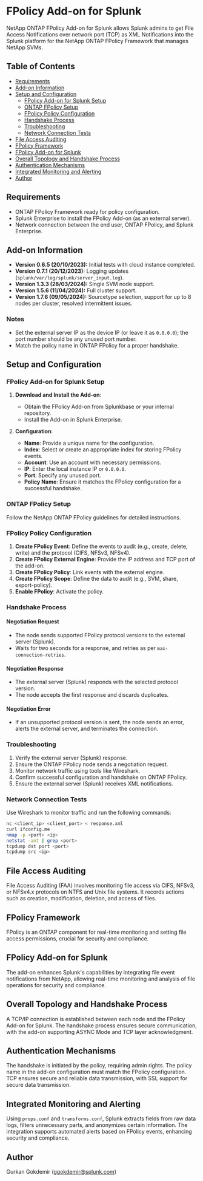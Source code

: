# FPolicy Add-on for Splunk

NetApp ONTAP FPolicy Add-on for Splunk allows Splunk admins to get File Access Notifications over network port (TCP) as XML Notifications into the Splunk platform for the NetApp ONTAP FPolicy Framework that manages NetApp SVMs.

## Table of Contents

- [Requirements](#requirements)
- [Add-on Information](#add-on-information)
- [Setup and Configuration](#setup-and-configuration)
  - [FPolicy Add-on for Splunk Setup](#fpolicy-add-on-for-splunk-setup)
  - [ONTAP FPolicy Setup](#ontap-fpolicy-setup)
  - [FPolicy Policy Configuration](#fpolicy-policy-configuration)
  - [Handshake Process](#handshake-process)
  - [Troubleshooting](#troubleshooting)
  - [Network Connection Tests](#network-connection-tests)
- [File Access Auditing](#file-access-auditing)
- [FPolicy Framework](#fpolicy-framework)
- [FPolicy Add-on for Splunk](#fpolicy-add-on-for-splunk)
- [Overall Topology and Handshake Process](#overall-topology-and-handshake-process)
- [Authentication Mechanisms](#authentication-mechanisms)
- [Integrated Monitoring and Alerting](#integrated-monitoring-and-alerting)
- [Author](#author)

## Requirements

- ONTAP FPolicy Framework ready for policy configuration.
- Splunk Enterprise to install the FPolicy Add-on (as an external server).
- Network connection between the end user, ONTAP FPolicy, and Splunk Enterprise.

## Add-on Information

- **Version 0.6.5 (20/10/2023):** Initial tests with cloud instance completed.
- **Version 0.7.1 (20/12/2023):** Logging updates (`splunk/var/log/splunk/server_input.log`).
- **Version 1.3.3 (28/03/2024):** Single SVM node support.
- **Version 1.5.6 (11/04/2024):** Full cluster support.
- **Version 1.7.6 (09/05/2024):** Sourcetype selection, support for up to 8 nodes per cluster, resolved intermittent issues.

### Notes

- Set the external server IP as the device IP (or leave it as `0.0.0.0`); the port number should be any unused port number.
- Match the policy name in ONTAP FPolicy for a proper handshake.

## Setup and Configuration

### FPolicy Add-on for Splunk Setup

1. **Download and Install the Add-on**:
   - Obtain the FPolicy Add-on from Splunkbase or your internal repository.
   - Install the Add-on in Splunk Enterprise.

2. **Configuration**:
   - **Name**: Provide a unique name for the configuration.
   - **Index**: Select or create an appropriate index for storing FPolicy events.
   - **Account**: Use an account with necessary permissions.
   - **IP**: Enter the local instance IP or `0.0.0.0`.
   - **Port**: Specify any unused port.
   - **Policy Name**: Ensure it matches the FPolicy configuration for a successful handshake.

### ONTAP FPolicy Setup

Follow the NetApp ONTAP FPolicy guidelines for detailed instructions.

### FPolicy Policy Configuration

1. **Create FPolicy Event**: Define the events to audit (e.g., create, delete, write) and the protocol (CIFS, NFSv3, NFSv4).
2. **Create FPolicy External Engine**: Provide the IP address and TCP port of the add-on.
3. **Create FPolicy Policy**: Link events with the external engine.
4. **Create FPolicy Scope**: Define the data to audit (e.g., SVM, share, export-policy).
5. **Enable FPolicy**: Activate the policy.

### Handshake Process

#### Negotiation Request

- The node sends supported FPolicy protocol versions to the external server (Splunk).
- Waits for two seconds for a response, and retries as per `max-connection-retries`.

#### Negotiation Response

- The external server (Splunk) responds with the selected protocol version.
- The node accepts the first response and discards duplicates.

#### Negotiation Error

- If an unsupported protocol version is sent, the node sends an error, alerts the external server, and terminates the connection.

### Troubleshooting

1. Verify the external server (Splunk) response.
2. Ensure the ONTAP FPolicy node sends a negotiation request.
3. Monitor network traffic using tools like Wireshark.
4. Confirm successful configuration and handshake on ONTAP FPolicy.
5. Ensure the external server (Splunk) receives XML notifications.

### Network Connection Tests

Use Wireshark to monitor traffic and run the following commands:

```bash
nc <client_ip> <client_port> < response.xml
curl ifconfig.me
nmap -p <port> <ip>
netstat -ant | grep <port>
tcpdump dst port <port>
tcpdump src <ip>
```

## File Access Auditing

File Access Auditing (FAA) involves monitoring file access via CIFS, NFSv3, or NFSv4.x protocols on NTFS and Unix file systems. It records actions such as creation, modification, deletion, and access of files.

## FPolicy Framework

FPolicy is an ONTAP component for real-time monitoring and setting file access permissions, crucial for security and compliance.

## FPolicy Add-on for Splunk

The add-on enhances Splunk's capabilities by integrating file event notifications from NetApp, allowing real-time monitoring and analysis of file operations for security and compliance.

## Overall Topology and Handshake Process

A TCP/IP connection is established between each node and the FPolicy Add-on for Splunk. The handshake process ensures secure communication, with the add-on supporting ASYNC Mode and TCP layer acknowledgment.

## Authentication Mechanisms

The handshake is initiated by the policy, requiring admin rights. The policy name in the add-on configuration must match the FPolicy configuration. TCP ensures secure and reliable data transmission, with SSL support for secure data transmission.

## Integrated Monitoring and Alerting

Using `props.conf` and `transforms.conf`, Splunk extracts fields from raw data logs, filters unnecessary parts, and anonymizes certain information. The integration supports automated alerts based on FPolicy events, enhancing security and compliance.

## Author

Gurkan Gokdemir (ggokdemir@splunk.com)
